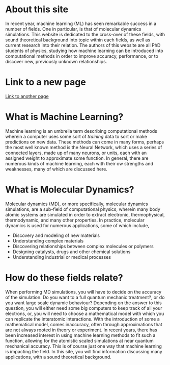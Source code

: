 # About this site
In recent year, machine learning (ML) has seen remarkable success in a number of fields. One in particular, is that of molecular dynamics simulations. This website is dedicated to the cross-over of these fields, with sound theoretical background into topic within each fields, as well as current research into their relation. The authors of this website are all PhD students of physics, studying how machine learning can be introduced into computational methods in order to improve accuracy, performance, or to discover new, previously unknown relationships.

# Link to a new page
[Link to another page](./pages/Molecular_Dynamics.html)
# What is Machine Learning?
Machine learning is an umbrella term describing computational methods wherein a computer uses some sort of *training* data to sort or make predictions on new data. These methods can come in many forms, perhaps the most well known method is the Neural Network, which uses a series of connected layers, made up of many neurons, or units, each with an assigned weight to approximate some function. In general, there are numerous kinds of machine learning, each with their ow strengths and weaknesses, many of which are discussed here.


# What is Molecular Dynamics?
Molecular dynamics (MD), or more specifically, molecular dynamics simulations, are a sub-field of computational physics, wherein many body atomic systems are simulated in order to extract electronic, thermophysical, thermodynamic, and many other properties. In practice, molecular dynamics is used for numerous applications, some of which include, 
* Discovery and modeling of new materials
* Understanding complex materials
* Discovering relationships between complex molecules or polymers
* Designing catalysts, drugs and other chemical solutions
* Understanding industrial or medical processes

# How do these fields relate?
When performing MD simulations, you will have to decide on the accuracy of the simulation. Do you want to a full quantum mechanic treatment?, or do you want large scale dynamic behaviour? Depending on the answer to this question, you will either need some big computers to keep track of all your electrons, or, you will need to choose a mathematical model with which you can replicate the interatomic interactions. With the introduction of some a mathematical model, comes inaccuracy, often through approximations that are not always rooted in theory or experiment. In recent years, there has been increased interest in using machine learning methods to fit such a function, allowing for the atomistic scaled simulations at near quantum mechanical accuracy. This is of course just one way that machine learning is impacting the field. In this site, you will find information discussing many applications, with a sound theoretical background.

